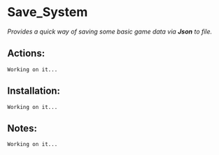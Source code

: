 # Save_System
*Provides a quick way of saving some basic game data via <b>Json</b> to file.*

## Actions:
`Working on it...`

## Installation:
`Working on it...`

## Notes:
`Working on it...`
